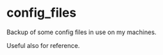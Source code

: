 config_files
============

Backup of some config files in use on my machines.

Useful also for reference.
